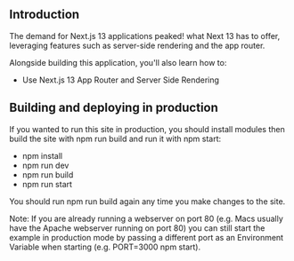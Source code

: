 ## Introduction
The demand for Next.js 13 applications peaked! what Next 13 has to offer, leveraging features such as server-side rendering and the app router. 
 
Alongside building this application, you'll also learn how to:
- Use Next.js 13 App Router and Server Side Rendering

## Building and deploying in production
If you wanted to run this site in production, you should install modules then build the site with npm run build and run it with npm start:

- npm install
- npm run dev
- npm run build
- npm run start
  
You should run npm run build again any time you make changes to the site.

Note: If you are already running a webserver on port 80 (e.g. Macs usually have the Apache webserver running on port 80) you can still start the example in production mode by passing a different port as an Environment Variable when starting (e.g. PORT=3000 npm start).
